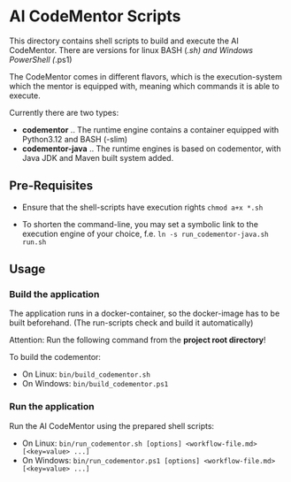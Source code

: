 # AI CodeMentor Scripts

This directory contains shell scripts to build and execute the AI CodeMentor. There are versions for linux BASH (*.sh) and Windows PowerShell (*.ps1)

The CodeMentor comes in different flavors, which is the execution-system which the mentor is equipped with, meaning which commands it is able to execute.

Currently there are two types:
- **codementor** .. The runtime engine contains a container equipped with Python3.12 and BASH (-slim)
- **codementor-java** .. The runtime engines is based on codementor, with Java JDK and Maven built system added.


## Pre-Requisites

- Ensure that the shell-scripts have execution rights ```chmod a+x *.sh```

- To shorten the command-line, you may set a symbolic link to the execution engine of your choice, f.e. ```ln -s run_codementor-java.sh run.sh```

## Usage

### Build the application

The application runs in a docker-container, so the docker-image has to be built beforehand.
(The run-scripts check and build it automatically)

Attention: Run the following command from the **project root directory**!

To build the codementor:
- On Linux: ```bin/build_codementor.sh```
- On Windows: ```bin/build_codementor.ps1```

### Run the application

Run the AI CodeMentor using the prepared shell scripts:
- On Linux: ```bin/run_codementor.sh [options] <workflow-file.md> [<key=value> ...]```
- On Windows: ```bin/run_codementor.ps1 [options] <workflow-file.md> [<key=value> ...]```
